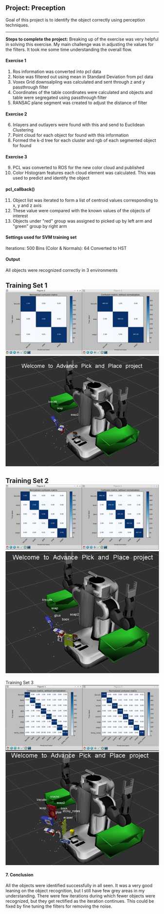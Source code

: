 ## Project: Preception
Goal of this project is to identify the object correctly using perception techniques.

---
[//]: # (Image References)

[ConfusionMatix1]: ./images/ConfusionMatix1.JPG
[ObjectRecognision1]: ./images/ObjectRecognision1.JPG

[ConfusionMatix2]: ./images/ConfusionMatix2.JPG
[ObjectRecognision2]: ./images/ObjectRecognision2.JPG

[ConfusionMatix3]: ./images/ConfusionMatix3.JPG
[ObjectRecognision3]: ./images/ObjectRecognision3.JPG

**Steps to complete the project:**
Breaking up of the exercise was very helpful in solving this exercise. My main challenge was in adjusting the values for the filters. It took me some time understanding the overall flow.
#### Exercise 1
1. Ros information was converted into pcl data
2. Noise was filtered out using mean in Standard Deviation from pcl data
3. Voxex Grid downsalpling was calculated and sent through z and y passthrough filter
4. Coordinates of the table coordinates were calculated and objects and table were segregated using passthrough filter
5. RANSAC plane segment was created to adjust the distance of filter

#### Exercise 2
6. Inlayers and outlayers were found with this and send to Euclidean Clustering
7. Point cloud for each object for found with this information
8. Formed the k-d tree for each cluster and rgb of each segmented object for found

#### Exercise 3

9. PCL was converted to ROS for the new color cloud and published
10. Color Histogram features each cloud element was calculated. This was used to predict and identify the object

#### pcl_callback()
11. Object list was iterated to form a list of centroid values corresponding to x, y and z axis
12. These value were compared with the known values of the objects of interest 
13. Objects under "red" group was assigned to picked up by left arm and "green" group by right arm

#### Settings used for SVM training set
Iterations: 500
Bins (Color & Normals): 64
Converted to HST

#### Output
All objects were recognized correctly in 3 environments

Training Set 1
![alt text][ConfusionMatix1]
![alt text][ObjectRecognision1]
-----------------

Training Set 2
![alt text][ConfusionMatix2]
![alt text][ObjectRecognision2]
-----------------

Training Set 3
![alt text][ConfusionMatix3]
![alt text][ObjectRecognision3]

#### 7. Conclusion
All the objects were identified successfully in all seen. It was a very good leaning on the object recognition, but I still have few grey areas in my understanding.
There were few iterations during which fewer objects were recognized, but they get rectified as the iteration continues. This could be fixed by fine tuning the filters for removing the noise.